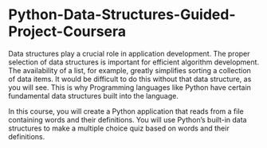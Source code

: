 # Python-Data-Structures-Guided-Project-Coursera
Data structures play a crucial role in application development. The proper selection of data structures is important for efficient algorithm development. The availability of a list, for example, greatly simplifies sorting a collection of data items.  It would be difficult to do this without that data structure, as you will see. This is why Programming languages like Python have certain fundamental data structures built into the language.

In this course, you will create a Python application that reads from a file containing words and their definitions. You will use Python’s built-in data structures to make a multiple choice quiz based on words and their definitions.
